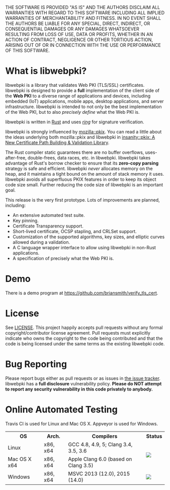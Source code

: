 THE SOFTWARE IS PROVIDED "AS IS" AND THE AUTHORS DISCLAIM ALL WARRANTIES
WITH REGARD TO THIS SOFTWARE INCLUDING ALL IMPLIED WARRANTIES OF
MERCHANTABILITY AND FITNESS. IN NO EVENT SHALL THE AUTHORS BE LIABLE FOR
ANY SPECIAL, DIRECT, INDIRECT, OR CONSEQUENTIAL DAMAGES OR ANY DAMAGES
WHATSOEVER RESULTING FROM LOSS OF USE, DATA OR PROFITS, WHETHER IN AN
ACTION OF CONTRACT, NEGLIGENCE OR OTHER TORTIOUS ACTION, ARISING OUT OF
OR IN CONNECTION WITH THE USE OR PERFORMANCE OF THIS SOFTWARE.



What is libwebpki?
==================

libwebpki is a library that validates Web PKI (TLS/SSL) certificates. libwebpki
is designed to provide a **full** implementation of the client side of the
**Web PKI** to a diverse range of applications and devices,
including embedded (IoT) applications, mobile apps, desktop applications, and
server infrastructure. libwebpki is intended to not only be the best
implementation of the Web PKI, but to also *precisely define* what the Web PKI
is.

libwebpki is written in [Rust](https://www.rust-lang.org/) and uses
[*ring*](https://github.com/briansmith/ring) for signature verification.

libwebpki is strongly influenced by
[mozilla::pkix](https://github.com/briansmith/mozillapkix). You can read a
little about the ideas underlying both mozilla::pkix and libwebpki in
[insanity::pkix: A New Certificate Path Building & Validation
Library](https://briansmith.org/insanity-pkix.html).

The Rust compiler static guarantees there are no buffer overflows,
uses-after-free, double-frees, data races, etc. in libwebpki. libwebpki takes
advantage of Rust's borrow checker to ensure that its **zero-copy parsing**
strategy is safe and efficient. libwebpki *never* allocates memory on the heap,
and it maintains a tight bound on the amount of stack memory it uses. libwebpki
avoids all superfluous PKIX features in order to keep its object code size
small. Further reducing the code size of libwebpki is an important goal.

This release is the very first prototype. Lots of improvements are planned,
including:

* An extensive automated test suite.
* Key pinning.
* Certificate Transparency support.
* Short-lived certificate, OCSP stapling, and CRLSet support.
* Customization of the supported algorithms, key sizes, and elliptic curves
  allowed during a validation.
* A C language wrapper interface to allow using libwebpki in non-Rust
  applications.
* A specification of precisely what the Web PKI is.



Demo
====

There is a demo program at https://github.com/briansmith/verify_tls_cert.



License
=======

See [LICENSE](LICENSE). This project happily accepts pull requests without any
formal copyright/contributor license agreement. Pull requests must explicitly
indicate who owns the copyright to the code being contributed and that the code
is being licensed under the same terms as the existing libwebpki code.



Bug Reporting
=============

Please report bugs either as pull requests or as issues in [the issue
tracker](https://github.com/briansmith/webpki/issues). libwebpki has a
**full disclosure** vulnerability policy. **Please do NOT attempt to report
any security vulnerability in this code privately to anybody.**



Online Automated Testing
========================

Travis CI is used for Linux and Mac OS X. Appveyor is used for Windows.

<table>
<tr><th>OS</th><th>Arch.</th><th>Compilers</th><th>Status</th>
<tr><td>Linux</td>
    <td>x86, x64<td>GCC 4.8, 4.9, 5; Clang 3.4, 3.5, 3.6</td>
    <td rowspan=2><a title="Build Status" href=https://travis-ci.org/briansmith/webpki><img src=https://travis-ci.org/briansmith/webpki.svg?branch=master></a>
</tr>
<tr><td>Mac OS X x64</td>
    <td>x86, x64</td>
    <td>Apple Clang 6.0 (based on Clang 3.5)</td>
</tr>
<tr><td>Windows</td>
    <td>x86, x64</td>
    <td>MSVC 2013 (12.0), 2015 (14.0)</td>
    <td><a title="Build Status" href=https://ci.appveyor.com/project/briansmith/webpki/branch/master><img src=https://ci.appveyor.com/api/projects/status/oypnhn7d5c8lpplw/branch/master?svg=true></a>
</tr>
</table>
